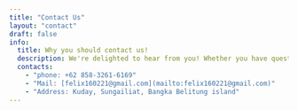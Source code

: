 ```yaml
---
title: "Contact Us"
layout: "contact"
draft: false
info: 
  title: Why you should contact us!
  description: We're delighted to hear from you! Whether you have questions, comments, or wish to share information, our team is ready to assist you. Please use the contact information provided below to get in touch with us
  contacts: 
    - "phone: +62 858-3261-6169"
    - "Mail: [felix160221@gmail.com](mailto:felix160221@gmail.com)"
    - "Address: Kuday, Sungailiat, Bangka Belitung island"
---
```

